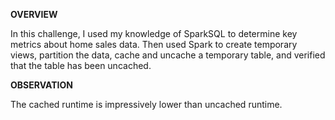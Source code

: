 **OVERVIEW**

In this challenge, I used my knowledge of SparkSQL to determine key metrics about home sales data. Then used Spark to create temporary views, partition the data, cache and uncache a temporary table, and verified that the table has been uncached.

**OBSERVATION**

The cached runtime is impressively lower than uncached runtime.

